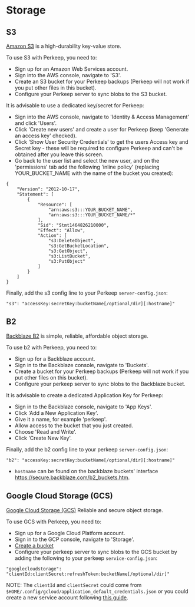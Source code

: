 # Storage

## S3

[Amazon S3](https://aws.amazon.com/s3/) is a high-durability key-value store.

To use S3 with Perkeep, you need to:

* Sign up for an Amazon Web Services account.
* Sign into the AWS console, navigate to 'S3'.
* Create an S3 bucket for your Perkeep backups (Perkeep will not work if you put other files in this bucket).
* Configure your Perkeep server to sync blobs to the S3 bucket.

It is advisable to use a dedicated key/secret for Perkeep:

* Sign into the AWS console, navigate to 'Identity & Access Management' and click 'Users'.
* Click 'Create new users' and create a user for Perkeep (keep 'Generate an access key' checked).
* Click 'Show User Security Credentials' to get the users Access key and Secret key - these will be required to configure Perkeep and can't be obtained after you leave this screen.
* Go back to the user list and select the new user, and on the 'permissions' tab add the following 'inline policy' (replacing YOUR_BUCKET_NAME with the name of the bucket you created):

```
{
    "Version": "2012-10-17",
    "Statement": [
        {
            "Resource": [
                "arn:aws:s3:::YOUR_BUCKET_NAME",
                "arn:aws:s3:::YOUR_BUCKET_NAME/*"
            ],
            "Sid": "Stmt1464826210000",
            "Effect": "Allow",
            "Action": [
                "s3:DeleteObject",
                "s3:GetBucketLocation",
                "s3:GetObject",
                "s3:ListBucket",
                "s3:PutObject"
            ]
        }
    ]
}
```

Finally, add the s3 config line to your Perkeep `server-config.json`:
```
"s3": "accessKey:secretKey:bucketName[/optional/dir][:hostname]"
```

## B2

[Backblaze B2](https://www.backblaze.com/b2/cloud-storage.html) is simple, reliable, affordable object storage.

To use b2 with Perkeep, you need to:

* Sign up for a Backblaze account.
* Sign in to the Backblaze console, navigate to 'Buckets'.
* Create a bucket for your Perkeep backups (Perkeep will not work if you put other files on this bucket).
* Configure your perkeep server to sync blobs to the Backblaze bucket.

It is advisable to create a dedicated Application Key for Perkeep:

* Sign in to the Backblaze console, navigate to 'App Keys'.
* Click 'Add a New Application Key'.
* Give it a name, for example 'perkeep'.
* Allow access to the bucket that you just created.
* Choose 'Read and Write'.
* Click 'Create New Key'.

Finally, add the b2 config line to your perkeep `server-config.json`:
```
"b2": "accessKey:secretKey:bucketName[/optional/dir][:hostname]"
```

- `hostname` can be found on the backblaze buckets' interface https://secure.backblaze.com/b2_buckets.htm.

## Google Cloud Storage (GCS)

[Google Cloud Storage (GCS)](https://cloud.google.com/storage/) Reliable and secure object storage.

To use GCS with Perkeep, you need to:

* Sign up for a Google Cloud Platform account.
* Sign in to the GCP console, navigate to 'Storage'.
* [Create a bucket](https://cloud.google.com/storage/docs/creating-buckets#create_a_new_bucket)
* Configure your perkeep server to sync blobs to the GCS bucket by adding the following to your perkeep `service-config.json`:

```
"googlecloudstorage": "clientId:clientSecret:refreshToken:bucketName[/optional/dir]"
```

NOTE: The `clientId` and `clientSecret` could come from `$HOME/.config/gcloud/application_default_credentials.json`
or you could create a new service account following [this guide](https://support.google.com/workspacemigrate/answer/10839762).
